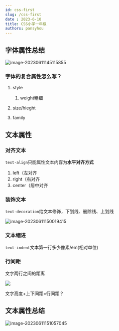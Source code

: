 ```yaml
---
id: css-first
slug: /css-first
date : 2023-6-10
title: CSS小学一年级
authors: pansyhou
---
```


## 字体属性总结

![image-20230611145115855](https://pic.imgdb.cn/item/64856eeb1ddac507cc721094)

### 字体的复合属性怎么写？

1. style
   1. weight粗细

2. size/hieght
3. family

## 文本属性

### 对齐文本

`text-align`只能属性文本内容为**水平对齐方式**

1. left（左对齐
2. right（右对齐
3. center（居中对齐



### 装饰文本

`text-decoration`给文本修饰，下划线、删除线、上划线

![image-20230611150019415](https://pic.imgdb.cn/item/648571071ddac507cc75e6ee)

### 文本缩进

`text-indent`文本第一行多少像素/em(相对单位)

### 行间距

文字两行之间的距离

![ ](https://pic.imgdb.cn/item/6485720f1ddac507cc77a957)

文字高度+上下间距=行间距？

## 文本属性总结

![image-20230611151057045](https://pic.imgdb.cn/item/648573821ddac507cc799fc5)